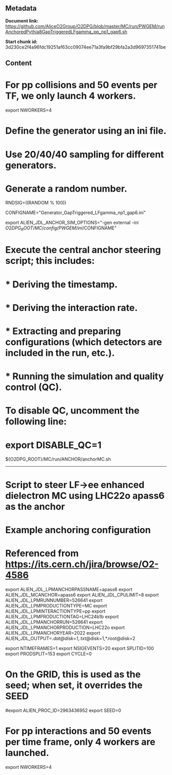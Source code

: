 ## Metadata

**Document link:** https://github.com/AliceO2Group/O2DPG/blob/master/MC/run/PWGEM/runAnchoredPythia8GapTriggeredLFgamma_pp_np1_gap6.sh

**Start chunk id:** 3d230ce2f4a96fdc19251af63cc09074ee71a3fa9bf29bfa2a3d9697351741be

## Content

# For pp collisions and 50 events per TF, we only launch 4 workers.
export NWORKERS=4

# Define the generator using an ini file.
# Use 20/40/40 sampling for different generators.
# Generate a random number.
RNDSIG=$(($RANDOM % 100))

CONFIGNAME="Generator_GapTriggered_LFgamma_np1_gap6.ini"

export ALIEN_JDL_ANCHOR_SIM_OPTIONS="-gen external -ini $O2DPG_ROOT/MC/config/PWGEM/ini/$CONFIGNAME"

# Execute the central anchor steering script; this includes:
# * Deriving the timestamp.
# * Deriving the interaction rate.
# * Extracting and preparing configurations (which detectors are included in the run, etc.).
# * Running the simulation and quality control (QC).
# To disable QC, uncomment the following line:
# export DISABLE_QC=1
${O2DPG_ROOT}/MC/run/ANCHOR/anchorMC.sh

---

#
# Script to steer LF->ee enhanced dielectron MC using LHC22o apass6 as the anchor
#

# Example anchoring configuration
# Referenced from https://its.cern.ch/jira/browse/O2-4586
export ALIEN_JDL_LPMANCHORPASSNAME=apass6
export ALIEN_JDL_MCANCHOR=apass6
export ALIEN_JDL_CPULIMIT=8
export ALIEN_JDL_LPMRUNNUMBER=526641
export ALIEN_JDL_LPMPRODUCTIONTYPE=MC
export ALIEN_JDL_LPMINTERACTIONTYPE=pp
export ALIEN_JDL_LPMPRODUCTIONTAG=LHC24b1b
export ALIEN_JDL_LPMANCHORRUN=526641
export ALIEN_JDL_LPMANCHORPRODUCTION=LHC22o
export ALIEN_JDL_LPMANCHORYEAR=2022
export ALIEN_JDL_OUTPUT=*.dat@disk=1,*.txt@disk=1,*.root@disk=2

export NTIMEFRAMES=1
export NSIGEVENTS=20
export SPLITID=100
export PRODSPLIT=153
export CYCLE=0

# On the GRID, this is used as the seed; when set, it overrides the SEED
#export ALIEN_PROC_ID=2963436952
export SEED=0

# For pp interactions and 50 events per time frame, only 4 workers are launched.
export NWORKERS=4